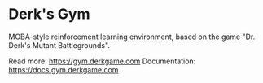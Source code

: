 # Derk's Gym

MOBA-style reinforcement learning environment, based on the game "Dr. Derk's Mutant Battlegrounds".

Read more: https://gym.derkgame.com
Documentation: https://docs.gym.derkgame.com
